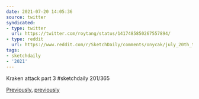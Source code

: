 ```yaml
---
date: 2021-07-20 14:05:36
source: twitter
syndicated:
- type: twitter
  url: https://twitter.com/roytang/status/1417485850267557894/
- type: reddit
  url: https://www.reddit.com/r/SketchDaily/comments/onycak/july_20th_the_kraken/h5vkvpv/
tags:
- sketchdaily
- '2021'
---
```


Kraken attack part 3 #sketchdaily 201/365

[Previously](/2016/06/BG6vkkxMoNQ/), [previously](/2017/01/BPTU4jPFs__/)